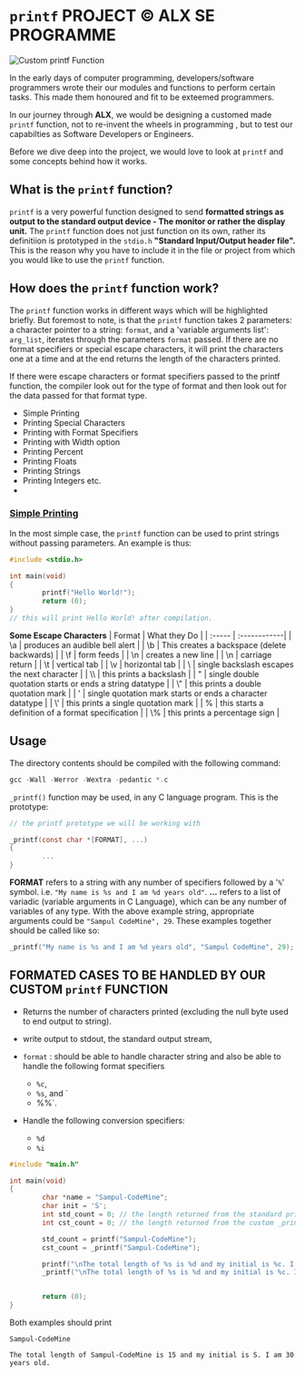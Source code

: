 # `printf` PROJECT &copy; ALX SE PROGRAMME

![Custom printf  Function](https://user-images.githubusercontent.com/93384140/214538423-d7b17d8e-3dcc-4b9e-8041-eba0d1b88bb3.PNG)


In the early days of computer programming, developers/software programmers wrote their our modules and functions to perform certain tasks. This made them honoured and fit to be exteemed programmers.

In our journey through **ALX**, we would be designing a customed made `printf` function, not to re-invent the wheels in programming , but to test our capabilties as Software Developers or Engineers.

Before we dive deep into the project, we would love to look at `printf` and some concepts behind how it works.

## What is the `printf` function?

`printf` is a very powerful function designed to send **formatted strings as output to the standard output device - The monitor or rather the display unit.** The `printf` function does not just function on its own, rather its definitiion is prototyped in the `stdio.h` **"Standard Input/Output header file".** This is the reason why you have to include it in the file or project from which you would like to use the `printf` function.

## How does the `printf` function work?

The `printf` function works in different ways which will be highlighted briefly. But foremost to note, is that the `printf` function takes 2 parameters: a character pointer to a string: `format`, and a 'variable arguments list': `arg_list`, iterates through the parameters `format` passed. If there are no format specifiers or special escape characters, it will print the characters one at a time and at the end returns the length of the characters printed.

If there were escape characters or format specifiers passed to the printf function, the compiler look out for the type of format and then look out for the data passed for that format type.

- Simple Printing
- Printing Special Characters
- Printing with Format Specifiers
- Printing with Width option
- Printing Percent
- Printing Floats
- Printing Strings
- Printing Integers etc.
-

### [Simple Printing](#simple)

In the most simple case, the `printf` function can be used to print strings without passing parameters. An example is thus:

```c
#include <stdio.h>

int main(void)
{
        printf("Hello World!");
        return (0);
}
// this will print Hello World! after compilation.
```

**Some Escape Characters**
| Format | What they Do |
| :----- | :------------|
| \a | produces an audible bell alert |
| \b | This creates a backspace (delete backwards) |
| \f | form feeds |
| \n | creates a new line |
| \n | carriage return |
| \t | vertical tab |
| \v | horizontal tab |
| \  | single backslash escapes the next character |
| \\\ | this prints a backslash |
| "  | single double quotation starts or ends a string datatype |
| \\" | this prints a double quotation mark |
| '  | single quotation mark starts or ends a character datatype |
| \\' | this prints a single quotation mark |
| %  | this starts a definition of a format specification |
| \\% | this prints a percentage sign |

## Usage

The directory contents should be compiled with the following command:

```c
gcc -Wall -Werror -Wextra -pedantic *.c
```

`_printf()` function may be used, in any C language program.  This is the
prototype:

```c
// the printf prototype we will be working with

_printf(const char *[FORMAT], ...)
{
        ... 
}
```

**FORMAT** refers to a string with any number of specifiers followed by a '`%`'
symbol.  i.e. `"My name is %s and I am %d years old"`.  **...** refers to a
list of variadic (variable arguments in C Language), which can be any number of
variables of any type.  With the above example string, appropriate arguments
could be `"Sampul CodeMine", 29`.  These examples together should be called
like so:

```c
_printf("My name is %s and I am %d years old", "Sampul CodeMine", 29);
```

## FORMATED CASES TO BE HANDLED BY OUR CUSTOM `printf` FUNCTION

- Returns the number of characters printed (excluding the null byte used to end output to string).
- write output to stdout, the standard output stream,
- `format` : should be able to handle character string and also be able to handle the following format specifiers 
  - `%c`, 
  - `%s`, and `
  - %%`.

- Handle the following conversion specifiers:
   - `%d`
   - `%i`
  
```c
#include "main.h"

int main(void)
{
        char *name = "Sampul-CodeMine";
        char init = 'S';
        int std_count = 0; // the length returned from the standard printf 
        int cst_count = 0; // the length returned from the custom _printf

        std_count = printf("Sampul-CodeMine");
        cst_count = _printf("Sampul-CodeMine");

        printf("\nThe total length of %s is %d and my initial is %c. I am %i years old.", name, std_count, init, 30);
        _printf("\nThe total length of %s is %d and my initial is %c. I am %i years old.", name, cst_count, init, 30);


        return (0);
}
```

Both examples should print

`Sampul-CodeMine`

`The total length of Sampul-CodeMine is 15 and my initial is S. I am 30 years old.`
